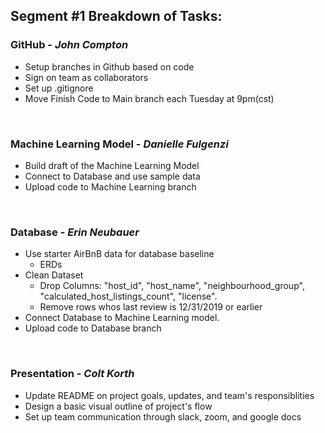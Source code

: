 ## Segment #1 Breakdown of Tasks:

### **GitHub - _John Compton_**
+ Setup branches in Github based on code
+ Sign on team as collaborators
+ Set up .gitignore
+ Move Finish Code to Main branch each Tuesday at 9pm(cst)

&nbsp;

### **Machine Learning Model - _Danielle Fulgenzi_**
+ Build draft of the Machine Learning Model
+ Connect to Database and use sample data
+ Upload code to Machine Learning branch 

&nbsp;

### **Database - _Erin Neubauer_**
+ Use starter AirBnB data for database baseline
    - ERDs
+ Clean Dataset
    - Drop Columns: "host_id", "host_name", "neighbourhood_group", "calculated_host_listings_count", "license".
    - Remove rows whos last review is 12/31/2019 or earlier
+ Connect Database to Machine Learning model.  
+ Upload code to Database branch

&nbsp;

### **Presentation - _Colt Korth_**
+ Update README on project goals, updates, and team's responsiblities 
+ Design a basic visual outline of project's flow
+ Set up team communication through slack, zoom, and google docs

